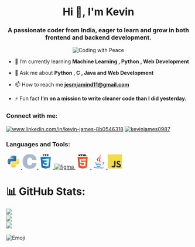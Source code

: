 <h1 align="center">Hi 👋, I'm Kevin</h1>
<h3 align="center">A passionate coder from India, eager to learn and grow in both frontend and backend development.</h3>

<p align="center">
  <img src="https://user-images.githubusercontent.com/74038190/212750999-42ff8a64-dad8-4772-9648-849968543991.gif" alt="Coding with Peace" width="400">
</p>

- 🌱 I’m currently learning **Machine Learning , Python , Web Development**

- 💬 Ask me about **Python , C , Java  and Web Development**

- 📫 How to reach me **jesmjamind11@gmail.com**

- ⚡ Fun fact **I’m on a mission to write cleaner code than I did yesterday.**

<h3 align="left">Connect with me:</h3>
<p align="left">
<a href="https://linkedin.com/in/www.linkedin.com/in/kevin-james-8b0546318" target="blank"><img align="center" src="https://raw.githubusercontent.com/rahuldkjain/github-profile-readme-generator/master/src/images/icons/Social/linked-in-alt.svg" alt="www.linkedin.com/in/kevin-james-8b0546318" height="30" width="40" /></a>
<a href="https://instagram.com/kevinjames0987" target="blank"><img align="center" src="https://raw.githubusercontent.com/rahuldkjain/github-profile-readme-generator/master/src/images/icons/Social/instagram.svg" alt="kevinjames0987" height="30" width="40" /></a>
</p>

<h3 align="left">Languages and Tools:</h3>
<p align="left"> <a href="https://www.python.org" target="_blank" rel="noreferrer"> <img src="https://raw.githubusercontent.com/devicons/devicon/master/icons/python/python-original.svg" alt="python" width="40" height="40"/> </a> <a href="https://www.cprogramming.com/" target="_blank" rel="noreferrer"> <img src="https://raw.githubusercontent.com/devicons/devicon/master/icons/c/c-original.svg" alt="c" width="40" height="40"/> </a> <a href="https://www.w3schools.com/css/" target="_blank" rel="noreferrer"> <img src="https://raw.githubusercontent.com/devicons/devicon/master/icons/css3/css3-original-wordmark.svg" alt="css3" width="40" height="40"/> </a> <a href="https://www.figma.com/" target="_blank" rel="noreferrer"> <img src="https://www.vectorlogo.zone/logos/figma/figma-icon.svg" alt="figma" width="40" height="40"/> </a> <a href="https://www.w3.org/html/" target="_blank" rel="noreferrer"> <img src="https://raw.githubusercontent.com/devicons/devicon/master/icons/html5/html5-original-wordmark.svg" alt="html5" width="40" height="40"/> </a> <a href="https://www.java.com" target="_blank" rel="noreferrer"> <img src="https://raw.githubusercontent.com/devicons/devicon/master/icons/java/java-original.svg" alt="java" width="40" height="40"/> </a> <a href="https://developer.mozilla.org/en-US/docs/Web/JavaScript" target="_blank" rel="noreferrer"> <img src="https://raw.githubusercontent.com/devicons/devicon/master/icons/javascript/javascript-original.svg" alt="javascript" width="40" height="40"/> </a> </p>

# 📊 GitHub Stats:
![](https://github-readme-stats.vercel.app/api?username=kevinjames005&theme=dark&hide_border=false&include_all_commits=false&count_private=false)<br/>
![](https://github-readme-streak-stats.herokuapp.com/?user=kevinjames005&theme=dark&hide_border=false)<br/>
![](https://github-readme-stats.vercel.app/api/top-langs/?username=kevinjames005&theme=dark&hide_border=false&include_all_commits=false&count_private=false&layout=compact)

<img src ="https://private-user-images.githubusercontent.com/166132248/384706923-351559c2-c6bf-4983-b66b-3b9659374536.gif?jwt=eyJhbGciOiJIUzI1NiIsInR5cCI6IkpXVCJ9.eyJpc3MiOiJnaXRodWIuY29tIiwiYXVkIjoicmF3LmdpdGh1YnVzZXJjb250ZW50LmNvbSIsImtleSI6ImtleTUiLCJleHAiOjE3MzI2MzU2ODksIm5iZiI6MTczMjYzNTM4OSwicGF0aCI6Ii8xNjYxMzIyNDgvMzg0NzA2OTIzLTM1MTU1OWMyLWM2YmYtNDk4My1iNjZiLTNiOTY1OTM3NDUzNi5naWY_WC1BbXotQWxnb3JpdGhtPUFXUzQtSE1BQy1TSEEyNTYmWC1BbXotQ3JlZGVudGlhbD1BS0lBVkNPRFlMU0E1M1BRSzRaQSUyRjIwMjQxMTI2JTJGdXMtZWFzdC0xJTJGczMlMkZhd3M0X3JlcXVlc3QmWC1BbXotRGF0ZT0yMDI0MTEyNlQxNTM2MjlaJlgtQW16LUV4cGlyZXM9MzAwJlgtQW16LVNpZ25hdHVyZT1hN2I0ZTM1ZDQ0ODUwNGI5Y2I3NTMyNTQ2M2ZmY2UxOGU0NjJmYjA4YTY3N2UwZmM2M2YwMmI4NDdhZGNkMDk1JlgtQW16LVNpZ25lZEhlYWRlcnM9aG9zdCJ9.36aZ4fYslisfNhTH8-pePbtcKSpD89wUmtL0093KqAg" alt="Emoji">



